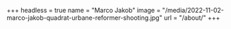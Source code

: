 +++
headless = true
name = "Marco Jakob"
image = "/media/2022-11-02-marco-jakob-quadrat-urbane-reformer-shooting.jpg"
url = "/about/"
+++
